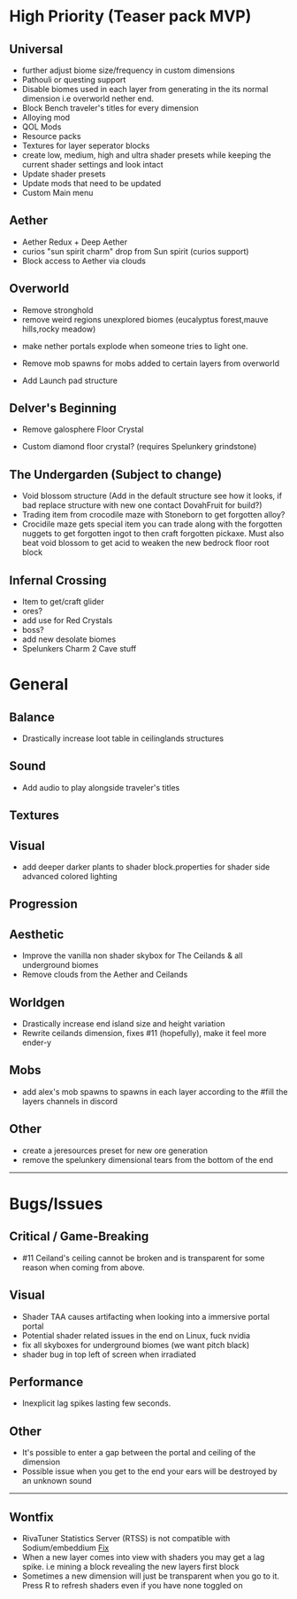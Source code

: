 # High Priority (Teaser pack MVP)

## Universal
+ further adjust biome size/frequency in custom dimensions
+ Pathouli or questing support
+ Disable biomes used in each layer from generating in the its normal dimension i.e overworld nether end.
+ Block Bench traveler's titles for every dimension
+ Alloying mod
+ QOL Mods
+ Resource packs
+ Textures for layer seperator blocks
+ create low, medium, high and ultra shader presets while keeping the current shader settings and look intact
+ Update shader presets
+ Update mods that need to be updated
+ Custom Main menu

## Aether
+ Aether Redux + Deep Aether
+ curios "sun spirit charm" drop from Sun spirit (curios support)
+ Block access to Aether via clouds

## Overworld
- Remove stronghold
- remove weird regions unexplored biomes (eucalyptus forest,mauve hills,rocky meadow)
+ make nether portals explode when someone tries to light one.
- Remove mob spawns for mobs added to certain layers from overworld
+ Add Launch pad structure

## Delver's Beginning
- Remove galosphere Floor Crystal
+ Custom diamond floor crystal? (requires Spelunkery grindstone)

## The Undergarden (Subject to change)
+ Void blossom structure (Add in the default structure see how it looks, if bad replace structure with new one contact DovahFruit for build?)
+ Trading item from crocodile maze with Stoneborn to get forgotten alloy?
+ Crocidile maze gets special item you can trade along with the forgotten nuggets to get forgotten ingot to then craft forgotten pickaxe. Must also beat void blossom to get acid to weaken the new bedrock floor root block

## Infernal Crossing
+ Item to get/craft glider
+ ores? 
+ add use for Red Crystals
+ boss?
+ add new desolate biomes
+ Spelunkers Charm 2 Cave stuff

# General

## Balance
- Drastically increase loot table in ceilinglands structures

## Sound
- Add audio to play alongside traveler's titles

## Textures

## Visual
- add deeper darker plants to shader block.properties for shader side advanced colored lighting

## Progression

## Aesthetic
- Improve the vanilla non shader skybox for The Ceilands & all underground biomes
- Remove clouds from the Aether and Ceilands

## Worldgen
- Drastically increase end island size and height variation
- Rewrite ceilands dimension, fixes #11 (hopefully), make it feel more ender-y

## Mobs
- add alex's mob spawns to spawns in each layer according to the #fill the layers channels in discord

## Other
- create a jeresources preset for new ore generation
- remove the spelunkery dimensional tears from the bottom of the end

-----
# Bugs/Issues

## Critical / Game-Breaking
- #11 Ceiland's ceiling cannot be broken and is transparent for some reason when coming from above.

## Visual
- Shader TAA causes artifacting when looking into a immersive portal portal  
- Potential shader related issues in the end on Linux, fuck nvidia
- fix all skyboxes for underground biomes (we want pitch black)
- shader bug in top left of screen when irradiated

## Performance
- Inexplicit lag spikes lasting few seconds.

## Other
- It's possible to enter a gap between the portal and ceiling of the dimension
- Possible issue when you get to the end your ears will be destroyed by an unknown sound

-----
## Wontfix
- RivaTuner Statistics Server (RTSS) is not compatible with Sodium/embeddium [Fix](https://github.com/CaffeineMC/sodium-fabric/wiki/Known-Issues#rtss-incompatible)  
- When a new layer comes into view with shaders you may get a lag spike. i.e mining a block revealing the new layers first block
- Sometimes a new dimension will just be transparent when you go to it. Press R to refresh shaders even if you have none toggled on

